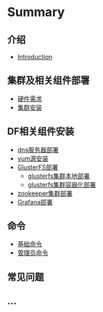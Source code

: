 # Summary

## 介绍
* [Introduction](README.md)

<!--
* [Introduction](introduction.md)
-->

## 集群及相关组件部署
* [硬件需求](install/cluster/hardware.md)
* [集群安装](install/cluster/install-cluster.md)


## DF相关组件安装
* [dns服务器部署](install/other/dnsmasq.md)
* [yum源安装](install/other/yum-install.md)
* [GlusterFS部署](glusterfs/README.md)
  * [glusterfs集群本地部署](glusterfs/local-install.md)
  * [glusterfs集群容器化部署](part1/containter_glusterfs.md)
* [zookeeper集群部署](part1/zookeeper.md)
* [Grafana部署](grafana-promethus/README.md)


## 命令
* [基础命令](part-command/oc-command.md)
* [管理员命令](part-command/oc-adm.md)

## 常见问题

## ...

<!-- 
## 最后部分
* [写文档之前读这里](end/README.md)
-->

